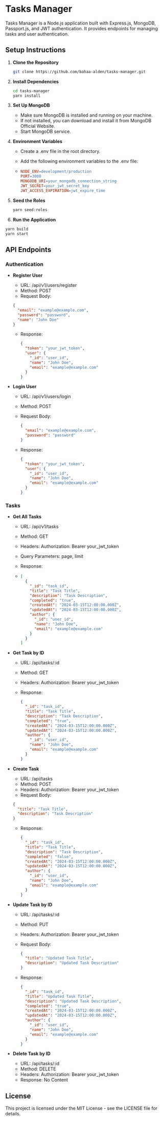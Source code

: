 # Tasks Manager

Tasks Manager is a Node.js application built with Express.js, MongoDB, Passport.js, and JWT authentication. It provides endpoints for managing tasks and user authentication.

## Setup Instructions

1. **Clone the Repository**

   ```bash
   git clone https://github.com/bahaa-alden/tasks-manager.git
   ```

2. **Install Dependencies**

   ```bash
   cd tasks-manager
   yarn install
   ```

3. **Set Up MongoDB**

   - Make sure MongoDB is installed and running on your machine.
   - If not installed, you can download and install it from MongoDB Official Website.
   - Start MongoDB service.

4. **Environment Variables**

   - Create a .env file in the root directory.
   - Add the following environment variables to the .env file:

   - ```makefile
     NODE_ENV=development/production
     PORT=3000
     MONGODB_URI=your_mongodb_connection_string
     JWT_SECRET=your_jwt_secret_key
     JWT_ACCESS_EXPIRATION=jwt_expire_time
     ```

5. **Seed the Roles**

   ```bash
   yarn seed:roles
   ```

6. **Run the Application**

```bash
yarn build
yarn start
```

## API Endpoints

### Authentication

- **Register User**

  - URL: /api/v1/users/register
  - Method: POST
  - Request Body:

  ```json
  {
    "email": "example@example.com",
    "password": "password",
    "name": "John Doe"
  }
  ```

  - Response:

    ```json
    {
      "token": "your_jwt_token",
      "user": {
        "_id": "user_id",
        "name": "John Doe",
        "email": "example@example.com"
      }
    }
    ```

- **Login User**

  - URL: /api/v1/users/login
  - Method: POST
  - Request Body:

    ```json
    {
      "email": "example@example.com",
      "password": "password"
    }
    ```

  - Response:

    ```json
    {
      "token": "your_jwt_token",
      "user": {
        "_id": "user_id",
        "name": "John Doe",
        "email": "example@example.com"
      }
    }
    ```

### Tasks

- **Get All Tasks**

  - URL: /api/v1/tasks
  - Method: GET
  - Headers: Authorization: Bearer your_jwt_token
  - Query Parameters: page, limit
  - Response:

  - ```json
    [
      {
        "_id": "task_id",
        "title": "Task Title",
        "description": "Task Description",
        "completed": "true",
        "createdAt": "2024-03-15T12:00:00.000Z",
        "updatedAt": "2024-03-15T12:00:00.000Z",
        "author": {
          "_id": "user_id",
          "name": "John Doe",
          "email": "example@example.com"
        }
      }
    ]
    ```

- **Get Task by ID**

  - URL: /api/tasks/:id
  - Method: GET
  - Headers: Authorization: Bearer your_jwt_token
  - Response:

    ```json
    {
      "_id": "task_id",
      "title": "Task Title",
      "description": "Task Description",
      "completed": "true",
      "createdAt": "2024-03-15T12:00:00.000Z",
      "updatedAt": "2024-03-15T12:00:00.000Z",
      "author": {
        "_id": "user_id",
        "name": "John Doe",
        "email": "example@example.com"
      }
    }
    ```

- **Create Task**

  - URL: /api/tasks
  - Method: POST
  - Headers: Authorization: Bearer your_jwt_token
  - Request Body:

  ```json
  {
    "title": "Task Title",
    "description": "Task Description"
  }
  ```

  - Response:

    ```json
    {
      "_id": "task_id",
      "title": "Task Title",
      "description": "Task Description",
      "completed": "false",
      "createdAt": "2024-03-15T12:00:00.000Z",
      "updatedAt": "2024-03-15T12:00:00.000Z",
      "author": {
        "_id": "user_id",
        "name": "John Doe",
        "email": "example@example.com"
      }
    }
    ```

- **Update Task by ID**

  - URL: /api/tasks/:id
  - Method: PUT
  - Headers: Authorization: Bearer your_jwt_token
  - Request Body:

    ```json
    {
      "title": "Updated Task Title",
      "description": "Updated Task Description"
    }
    ```

  - Response:

    ```json
    {
      "_id": "task_id",
      "title": "Updated Task Title",
      "description": "Updated Task Description",
      "completed": "true",
      "createdAt": "2024-03-15T12:00:00.000Z",
      "updatedAt": "2024-03-15T12:00:00.000Z",
      "author": {
        "_id": "user_id",
        "name": "John Doe",
        "email": "example@example.com"
      }
    }
    ```

- **Delete Task by ID**
  - URL: /api/tasks/:id
  - Method: DELETE
  - Headers: Authorization: Bearer your_jwt_token
  - Response: No Content

## License

This project is licensed under the MIT License - see the LICENSE file for details.

